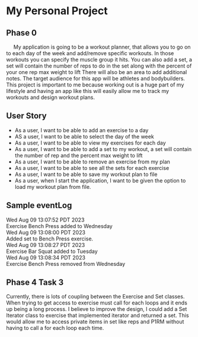 # My Personal Project

## Phase 0

&nbsp;&nbsp;&nbsp;&nbsp; My application is going to be a workout planner,
that allows you to go on to each day of the week and add/remove 
specific workouts. In those workouts you can specify the muscle group
it hits. You can also add a set, a set will contain the number of reps to do in the set
along with the percent of your one rep max weight to lift
There will also be an area to add additional notes. The target audience for this app
will be athletes and bodybuilders. This project is important to me 
because working out is a huge part of my lifestyle and having an app
like this will easily allow me to track my workouts and design workout plans.


## User Story

- As a user, I want to be able to add an exercise to a day
- AS a user, I want to be able to select the day of the week
- As a user, I want to be able to view my exercises for each day
- As a user, I want to be able to add a set to my workout, a set will contain the number of rep and the percent 
max weight to lift
- As a user, I want to be able to remove an exercise from my plan
- As a user, I want to be able to see all the sets for each exercise
- As a user, I want to be able to save my workout plan to file
- As a user, when I start the application, I want to be given the option to load my workout plan from file.

## Sample eventLog
Wed Aug 09 13:07:52 PDT 2023 <br>
Exercise Bench Press added to Wednesday <br>
Wed Aug 09 13:08:00 PDT 2023 <br>
Added set to Bench Press exercise. <br>
Wed Aug 09 13:08:27 PDT 2023 <br>
Exercise Bar Squat added to Tuesday <br>
Wed Aug 09 13:08:34 PDT 2023 <br>
Exercise Bench Press removed from Wednesday <br>

## Phase 4 Task 3

Currently, there is lots of coupling between the Exercise and Set classes. When trying to get access to exercise
must call for each loops and it ends up being a long process. I believe to improve the design, I could add a Set
Iterator class to exercise that implemented iterator and returned a set. This would allow me to access private items 
in set like reps and P1RM without having to call a for each loop each time.